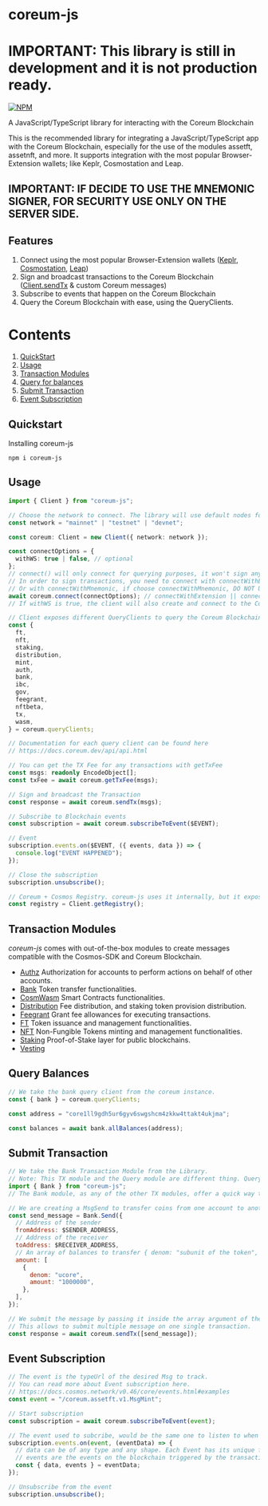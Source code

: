 # coreum-js

# IMPORTANT: This library is still in development and it is not production ready.

[![NPM](https://nodei.co/npm/coreum-js.png?downloads=true&downloadRank=true&stars=true)](https://nodei.co/npm/coreum-js/)

A JavaScript/TypeScript library for interacting with the Coreum Blockchain

This is the recommended library for integrating a JavaScript/TypeScript app with the Coreum Blockchain, especially for the use of the modules assetft, assetnft, and more. It supports integration with the most popular Browser-Extension wallets; like Keplr, Cosmostation and Leap.

## IMPORTANT: IF DECIDE TO USE THE **MNEMONIC SIGNER**, FOR SECURITY USE ONLY ON THE SERVER SIDE.

## Features

1. Connect using the most popular Browser-Extension wallets ([Keplr](https://www.keplr.app#extension), [Cosmostation](https://www.cosmostation.io/wallet#extension), [Leap](https://www.leapwallet.io/download))
2. Sign and broadcast transactions to the Coreum Blockchain ([Client.sendTx](https://musical-sawine-260235.netlify.app/classes/client#sendTx) & custom Coreum messages)
3. Subscribe to events that happen on the Coreum Blockchain
4. Query the Coreum Blockchain with ease, using the QueryClients.

# Contents

1. [QuickStart](#md:quickstart)
2. [Usage](#md:usage)
3. [Transaction Modules](#md:transaction-modules)
4. [Query for balances](#md:query-balances)
5. [Submit Transaction](#md:submit-transaction)
6. [Event Subscription](#md:event-subscription)

## Quickstart

Installing coreum-js

```console
npm i coreum-js
```

## Usage

```typescript
import { Client } from "coreum-js";

// Choose the network to connect. The library will use default nodes for this.
const network = "mainnet" | "testnet" | "devnet";

const coreum: Client = new Client({ network: network });

const connectOptions = {
  withWS: true | false, // optional
};
// connect() will only connect for querying purposes, it won't sign any transaction.
// In order to sign transactions, you need to connect with connectWithExtension (currently only working with Keplr)
// Or with connectWithMnemonic, if choose connectWithMnemonic, DO NOT USE ON CLIENT SIDE.
await coreum.connect(connectOptions); // connectWithExtension || connectWithMnemonic
// If withWS is true, the client will also create and connect to the Coreum Websocket.

// Client exposes different QueryClients to query the Coreum Blockchain with ease.
const {
  ft,
  nft,
  staking,
  distribution,
  mint,
  auth,
  bank,
  ibc,
  gov,
  feegrant,
  nftbeta,
  tx,
  wasm,
} = coreum.queryClients;

// Documentation for each query client can be found here
// https://docs.coreum.dev/api/api.html

// You can get the TX Fee for any transactions with getTxFee
const msgs: readonly EncodeObject[];
const txFee = await coreum.getTxFee(msgs);

// Sign and broadcast the Transaction
const response = await coreum.sendTx(msgs);

// Subscribe to Blockchain events
const subscription = await coreum.subscribeToEvent($EVENT);

// Event
subscription.events.on($EVENT, ({ events, data }) => {
  console.log("EVENT HAPPENED");
});

// Close the subscription
subscription.unsubscribe();

// Coreum + Cosmos Registry. coreum-js uses it internally, but it exposes it in case you have other uses for it
const registry = Client.getRegistry();
```

## Transaction Modules

_coreum-js_ comes with out-of-the-box modules to create messages compatible with the Cosmos-SDK and Coreum Blockchain.

- [Authz](./modules/Authz.html)
  Authorization for accounts to perform actions on behalf of other accounts.
- [Bank](./modules/Bank.html)
  Token transfer functionalities.
- [CosmWasm](./modules/CosmWasm.html)
  Smart Contracts functionalities.
- [Distribution](./modules/Distribution.html)
  Fee distribution, and staking token provision distribution.
- [Feegrant](./modules/Feegrant.html)
  Grant fee allowances for executing transactions.
- [FT](./modules/FT.html)
  Token issuance and management functionalities.
- [NFT](./modules/NFT.html)
  Non-Fungible Tokens minting and management functionalities.
- [Staking](./modules/Staking.html)
  Proof-of-Stake layer for public blockchains.
- [Vesting](./modules/Vesting.html)

## Query Balances

```js
// We take the bank query client from the coreum instance.
const { bank } = coreum.queryClients;

const address = "core1ll9gdh5ur6gyv6swgshcm4zkkw4ttakt4ukjma";

const balances = await bank.allBalances(address);
```

## Submit Transaction

```js
// We take the Bank Transaction Module from the Library.
// Note: This TX module and the Query module are different thing. Query Module is ONLY for queries, not transaction handling
import { Bank } from "coreum-js";
// The Bank module, as any of the other TX modules, offer a quick way to create a msg to be signed and submitted to the blockchain.

// We are creating a MsgSend to transfer coins from one account to another
const send_message = Bank.Send({
  // Address of the sender
  fromAddress: $SENDER_ADDRESS,
  // Address of the receiver
  toAddress: $RECEIVER_ADDRESS,
  // An array of balances to transfer { denom: "subunit of the token", amount: "amount of the subunit to transfer" }
  amount: [
    {
      denom: "ucore",
      amount: "1000000",
    },
  ],
});

// We submit the message by passing it inside the array argument of the sendTx method of the coreum instance.
// This allows to submit multiple message on one single transaction.
const response = await coreum.sendTx([send_message]);
```

## Event Subscription

```js
// The event is the typeUrl of the desired Msg to track.
// You can read more about Event subscription here.
// https://docs.cosmos.network/v0.46/core/events.html#examples
const event = "/coreum.assetft.v1.MsgMint";

// Start subscription
const subscription = await coreum.subscribeToEvent(event);

// The event used to subcribe, would be the same one to listen to when it happens.
subscription.events.on(event, (eventData) => {
  // data can be of any type and any shape. Each Event has its unique form.
  // events are the events on the blockchain triggered by the transaction
  const { data, events } = eventData;
});

// Unsubscribe from the event
subscription.unsubscribe();
```
